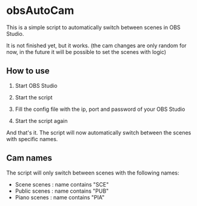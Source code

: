 # obsAutoCam

This is a simple script to automatically switch between scenes in OBS Studio.

It is not finished yet, but it works. (the cam changes are only random for now, in the future it will be possible to set the scenes with logic)

## How to use

1. Start OBS Studio

2. Start the script

3. Fill the config file with the ip, port and password of your OBS Studio

4. Start the script again

And that's it. The script will now automatically switch between the scenes with specific names.

## Cam names

The script will only switch between scenes with the following names:
- Scene scenes : name contains "SCE"
- Public scenes : name contains "PUB"
- Piano scenes : name contains "PIA"

